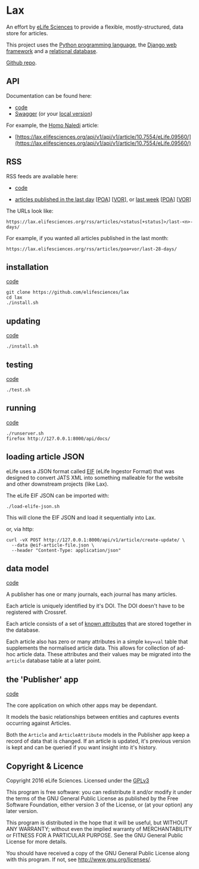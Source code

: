 # Lax
 
An effort by [eLife Sciences](http://elifesciences.org) to provide a flexible, 
mostly-structured, data store for articles.

This project uses the [Python programming language](https://www.python.org/),
the [Django web framework](https://www.djangoproject.com/) and a
[relational database](https://en.wikipedia.org/wiki/Relational_database_management_system).

[Github repo](https://github.com/elifesciences/lax/).

## API

Documentation can be found here:

* [code](https://github.com/elifesciences/lax/blob/master/src/publisher/api.py)
* [Swagger](https://lax.elifesciences.org/api/docs/) (or your [local version](/api/docs/))

For example, the [Homo Naledi](http://elifesciences.org/content/4/e09560) article:

* [https://lax.elifesciences.org/api/v1/api/v1/article/10.7554/eLife.09560/](https://lax.elifesciences.org/api/v1/api/v1/article/10.7554/eLife.09560/)

## RSS

RSS feeds are available here:

* [code](https://github.com/elifesciences/lax/blob/master/src/publisher/rss.py)

* [articles published in the last day](https://lax.elifesciences.org/rss/articles/poa+vor/last-1-days/) \[[POA](https://lax.elifesciences.org/rss/articles/poa/last-1-days/)\] \[[VOR](https://lax.elifesciences.org/rss/articles/vor/last-1-days/)\], or [last week](https://lax.elifesciences.org/rss/articles/poa+vor/last-7-days/) \[[POA](https://lax.elifesciences.org/rss/articles/poa/last-7-days/)\] \[[VOR](https://lax.elifesciences.org/rss/articles/vor/last-7-days/)\]

The URLs look like:

    https://lax.elifesciences.org/rss/articles/<status[+status]>/last-<n>-days/

For example, if you wanted all articles published in the last month:

    https://lax.elifesciences.org/rss/articles/poa+vor/last-28-days/

## installation

[code](https://github.com/elifesciences/lax/blob/master/install.sh)  

    git clone https://github.com/elifesciences/lax
    cd lax
    ./install.sh

## updating

[code](https://github.com/elifesciences/lax/blob/master/install.sh)  

    ./install.sh

## testing 

[code](https://github.com/elifesciences/lax/blob/master/src/publisher/tests/)  

    ./test.sh

## running

[code](https://github.com/elifesciences/lax/blob/master/runserver.sh)

    ./runserver.sh
    firefox http://127.0.0.1:8000/api/docs/

## loading article JSON

eLife uses a JSON format called [EIF](https://github.com/elifesciences/elife-eif-schema) 
(eLife Ingestor Format) that was designed to convert JATS XML into something 
malleable for the website and other downstream projects (like Lax).

The eLife EIF JSON can be imported with:

    ./load-elife-json.sh

This will clone the EIF JSON and load it sequentially into Lax.

or, via http:
    
    curl -vX POST http://127.0.0.1:8000/api/v1/article/create-update/ \
      --data @eif-article-file.json \
      --header "Content-Type: application/json"


## data model

[code](https://github.com/elifesciences/lax/blob/master/src/publisher/models.py)

A publisher has one or many journals, each journal has many articles.

Each article is uniquely identified by it's DOI. The DOI doesn't have to be 
registered with Crossref.

Each article consists of a set of [known attributes](https://github.com/elifesciences/lax/blob/master/src/publisher/models.py#L24) that are stored together in the database.

Each article also has zero or many attributes in a simple `key=val` table that 
supplements the normalised article data. This allows for collection of ad-hoc 
article data. These attributes and their values may be migrated into the 
`article` database table at a later point.

## the 'Publisher' app

[code](https://github.com/elifesciences/lax/blob/master/src/publisher/)

The core application on which other apps may be dependant.

It models the basic relationships between entities and captures events occurring
against Articles.

Both the `Article` and `ArticleAttribute` models in the Publisher app keep a 
record of data that is changed. If an article is updated, it's previous version 
is kept and can be queried if you want insight into it's history.

## Copyright & Licence

Copyright 2016 eLife Sciences. Licensed under the [GPLv3](LICENCE.txt)

This program is free software: you can redistribute it and/or modify
it under the terms of the GNU General Public License as published by
the Free Software Foundation, either version 3 of the License, or
(at your option) any later version.

This program is distributed in the hope that it will be useful,
but WITHOUT ANY WARRANTY; without even the implied warranty of
MERCHANTABILITY or FITNESS FOR A PARTICULAR PURPOSE.  See the
GNU General Public License for more details.

You should have received a copy of the GNU General Public License
along with this program.  If not, see <http://www.gnu.org/licenses/>.

